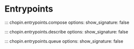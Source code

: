 # Entrypoints

::: chopin.entrypoints.compose
    options:
        show_signature: false

::: chopin.entrypoints.describe
    options:
        show_signature: false

::: chopin.entrypoints.queue
    options:
        show_signature: false